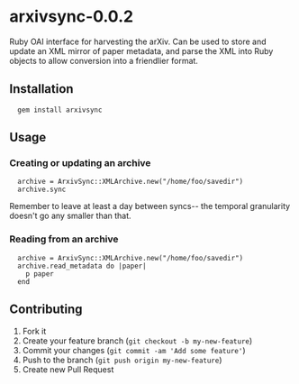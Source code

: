 # arxivsync-0.0.2

Ruby OAI interface for harvesting the arXiv. Can be used to store and update an XML mirror of paper metadata, and parse the XML into Ruby objects to allow conversion into a friendlier format.

## Installation

```
  gem install arxivsync
```

## Usage

### Creating or updating an archive

```
  archive = ArxivSync::XMLArchive.new("/home/foo/savedir")
  archive.sync
```

Remember to leave at least a day between syncs-- the temporal granularity doesn't go any smaller than that.

### Reading from an archive

```
  archive = ArxivSync::XMLArchive.new("/home/foo/savedir")
  archive.read_metadata do |paper|
    p paper
  end
```

## Contributing

1. Fork it
2. Create your feature branch (`git checkout -b my-new-feature`)
3. Commit your changes (`git commit -am 'Add some feature'`)
4. Push to the branch (`git push origin my-new-feature`)
5. Create new Pull Request
